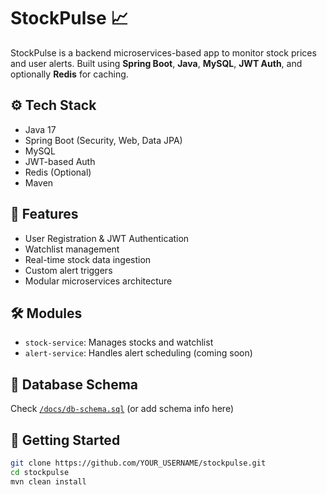 # StockPulse 📈

StockPulse is a backend microservices-based app to monitor stock prices and user alerts. Built using **Spring Boot**, **Java**, **MySQL**, **JWT Auth**, and optionally **Redis** for caching.

## ⚙️ Tech Stack
- Java 17
- Spring Boot (Security, Web, Data JPA)
- MySQL
- JWT-based Auth
- Redis (Optional)
- Maven

## 🧠 Features
- User Registration & JWT Authentication
- Watchlist management
- Real-time stock data ingestion
- Custom alert triggers
- Modular microservices architecture

## 🛠 Modules
- `stock-service`: Manages stocks and watchlist
- `alert-service`: Handles alert scheduling (coming soon)

## 📂 Database Schema
Check [`/docs/db-schema.sql`](./docs/db-schema.sql) (or add schema info here)

## 🚀 Getting Started
```bash
git clone https://github.com/YOUR_USERNAME/stockpulse.git
cd stockpulse
mvn clean install
